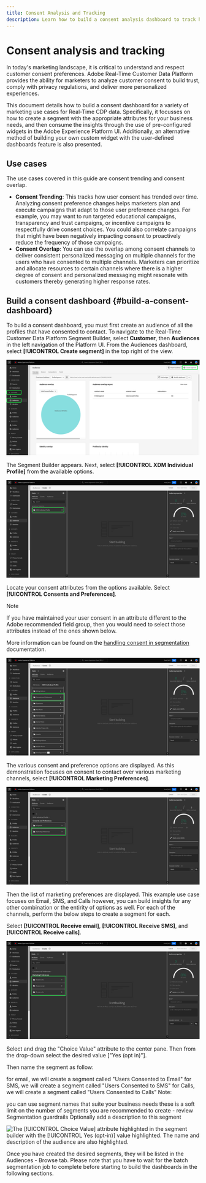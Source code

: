 ```yaml
---
title: Consent Analysis and Tracking
description: Learn how to build a consent analysis dashboard to track how user consent has trended over time. 
---
```

# Consent analysis and tracking

In today's marketing landscape, it is critical to understand and respect customer consent preferences. Adobe Real-Time Customer Data Platform provides the ability for marketers to analyze customer consent to build trust, comply with privacy regulations, and deliver more personalized experiences.

This document details how to build a consent dashboard for a variety of marketing use cases for Real-Time CDP data. Specifically, it focusses on how to create a segment with the appropriate attributes for your business needs, and then consume the insights through the use of pre-configured widgets in the Adobe Experience Platform UI. Additionally, an alternative method of building your own custom widget with the user-defined dashboards feature is also presented.

## Use cases

The use cases covered in this guide are consent trending and consent overlap.

- **Consent Trending**: This tracks how user consent has trended over time. Analyzing consent preference changes helps marketers plan and execute campaigns that adapt to those user preference changes. For example, you may want to run targeted educational campaigns, transparency and trust campaigns, or incentive campaigns to respectfully drive consent choices. You could also correlate campaigns that might have been negatively impacting consent to proactively reduce the frequency of those campaigns.
- **Consent Overlap**: You can use the overlap among consent channels to deliver consistent personalized messaging on multiple channels for the users who have consented to multiple channels. Marketers can prioritize and allocate resources to certain channels where there is a higher degree of consent and personalized messaging might resonate with customers thereby generating higher response rates.

## Build a consent dashboard {#build-a-consent-dashboard}

To build a consent dashboard, you must first create an audience of all the profiles that have consented to contact. To navigate to the Real-Time Customer Data Platform Segment Builder, select **Customer**, then **Audiences** in the left navigation of the Platform UI. From the Audiences dashboard, select **[!UICONTROL Create segment]** in the top right of the view.

![The [!UICONTROL Audiences] dashboard with [!UICONTROL Customer], [!UICONTROL Audiences], and [!UICONTROL Create segment] highlighted.](../images/insights-use-cases/consent-analysis/create-segment.png)

The Segment Builder appears. Next, select **[!UICONTROL XDM Individual Profile]** from the available options. 

![The Segment Builder with the [!UICONTROL XDM Individual Profile] attribute folder highlighted.](../images/insights-use-cases/consent-analysis/xdm-individual-profile.png)

Locate your consent attributes from the options available. Select **[!UICONTROL Consents and Preferences]**.

>[!NOTE]
>
>If you have maintained your user consent in an attribute different to the Adobe recommended field group, then you would need to select those attributes instead of the ones shown below.

More information can be found on the [handling consent in segmentation](../../segmentation/consents.md#handling-consent-in-segmentation) documentation.

![The Segment Builder with the [!UICONTROL Consent and Preferences] attribute folder highlighted.](../images/insights-use-cases/consent-analysis/consent-and-preferences.png)

The various consent and preference options are displayed. As this demonstration focuses on consent to contact over various marketing channels, select **[!UICONTROL Marketing Preferences]**.

![The Segment Builder with the [!UICONTROL Marketing Preferences] folder highlighted.](../images/insights-use-cases/consent-analysis/marketing-preferences.png)

Then the list of marketing preferences are displayed. This example use case focuses on Email, SMS, and Calls however, you can build insights for any other combination or the entirity of options as well. For each of the channels, perform the below steps to create a segment for each.

Select **[!UICONTROL Receive email]**, **[!UICONTROL Receive SMS]**, and **[!UICONTROL Receive calls]**.

![The available contact channels for marketing are highlighted in the audience builder.](../images/insights-use-cases/consent-analysis/channels.png)

Select and drag the "Choice Value" attribute to the center pane. Then from the drop-down select the desired value ["Yes (opt in)"].

Then name the segment as follow:

for email, we will create a segment called "Users Consented to Email"
for SMS, we will create a segment called "Users Consented to SMS"
for Calls, we will create a segment called "Users Consented to Calls"
Note:

you can use segment names that suite your business needs
these is a soft limit on the number of segments you are recommended to create - review Segmentation guardrails
Optionally add a description to this segment

![The [!UICONTROL Choice Value] attribute highlighted in the segment builder with the [!UICONTROL Yes (opt-in)] value highlighted. The name and description of the audience are also highlighted.]()

Once you have created the desired segments, they will be listed in the Audiences - Browse tab. Please note that you have to wait for the batch segmentation job to complete before starting to build the dashboards in the following sections.

<!--  -->


